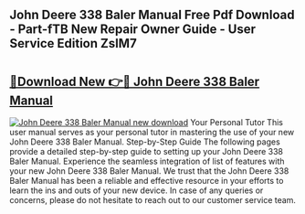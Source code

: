 ## John Deere 338 Baler Manual Free Pdf Download - Part-fTB New Repair Owner Guide - User Service Edition ZsIM7

# <h2><a href="http://bc92771.oget.top/?id=John+Deere+338+Baler+Manual">🔗Download New 👉🔴 John Deere 338 Baler Manual</a></h2>

[![John Deere 338 Baler Manual new download](https://i.imgur.com/5g1atiW.png)](http://bc92771.oget.top/?id=John+Deere+338+Baler+Manual)
Your Personal Tutor This user manual serves as your personal tutor in mastering the use of your new John Deere 338 Baler Manual. Step-by-Step Guide The following pages provide a detailed step-by-step guide to setting up your John Deere 338 Baler Manual. Experience the seamless integration of list of features with your new John Deere 338 Baler Manual. We trust that the John Deere 338 Baler Manual has been a reliable and effective resource in your efforts to learn the ins and outs of your new device. In case of any queries or concerns, please do not hesitate to reach out to our customer service team.
